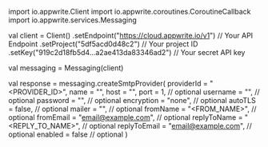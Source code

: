 import io.appwrite.Client
import io.appwrite.coroutines.CoroutineCallback
import io.appwrite.services.Messaging

val client = Client()
    .setEndpoint("https://cloud.appwrite.io/v1") // Your API Endpoint
    .setProject("5df5acd0d48c2") // Your project ID
    .setKey("919c2d18fb5d4...a2ae413da83346ad2") // Your secret API key

val messaging = Messaging(client)

val response = messaging.createSmtpProvider(
    providerId = "<PROVIDER_ID>",
    name = "<NAME>",
    host = "<HOST>",
    port = 1, // optional
    username = "<USERNAME>", // optional
    password = "<PASSWORD>", // optional
    encryption = "none", // optional
    autoTLS = false, // optional
    mailer = "<MAILER>", // optional
    fromName = "<FROM_NAME>", // optional
    fromEmail = "email@example.com", // optional
    replyToName = "<REPLY_TO_NAME>", // optional
    replyToEmail = "email@example.com", // optional
    enabled = false // optional
)
